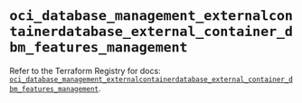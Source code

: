 # `oci_database_management_externalcontainerdatabase_external_container_dbm_features_management`

Refer to the Terraform Registry for docs: [`oci_database_management_externalcontainerdatabase_external_container_dbm_features_management`](https://registry.terraform.io/providers/oracle/oci/7.19.0/docs/resources/database_management_externalcontainerdatabase_external_container_dbm_features_management).
